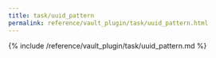 ```yaml
---
title: task/uuid_pattern
permalink: reference/vault_plugin/task/uuid_pattern.html
---
```


{% include /reference/vault_plugin/task/uuid_pattern.md %}
